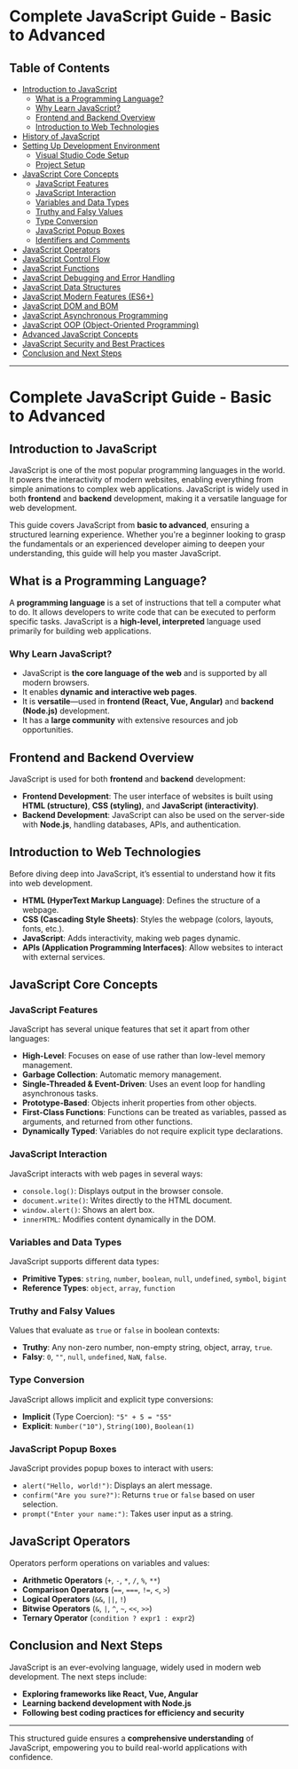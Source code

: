 # Complete JavaScript Guide - Basic to Advanced

## Table of Contents

- [Introduction to JavaScript](#introduction-to-javascript)
  - [What is a Programming Language?](#what-is-a-programming-language)
  - [Why Learn JavaScript?](#why-learn-javascript)
  - [Frontend and Backend Overview](#frontend-and-backend-overview)
  - [Introduction to Web Technologies](#introduction-to-web-technologies)
- [History of JavaScript](#history-of-javascript)
- [Setting Up Development Environment](#setting-up-development-environment)
  - [Visual Studio Code Setup](#visual-studio-code-setup)
  - [Project Setup](#project-setup)
- [JavaScript Core Concepts](#javascript-core-concepts)
  - [JavaScript Features](#javascript-features)
  - [JavaScript Interaction](#javascript-interaction)
  - [Variables and Data Types](#variables-and-data-types)
  - [Truthy and Falsy Values](#truthy-and-falsy-values)
  - [Type Conversion](#type-conversion)
  - [JavaScript Popup Boxes](#javascript-popup-boxes)
  - [Identifiers and Comments](#identifiers-and-comments)
- [JavaScript Operators](#javascript-operators)
- [JavaScript Control Flow](#javascript-control-flow)
- [JavaScript Functions](#javascript-functions)
- [JavaScript Debugging and Error Handling](#javascript-debugging-and-error-handling)
- [JavaScript Data Structures](#javascript-data-structures)
- [JavaScript Modern Features (ES6+)](#javascript-modern-features-es6)
- [JavaScript DOM and BOM](#javascript-dom-and-bom)
- [JavaScript Asynchronous Programming](#javascript-asynchronous-programming)
- [JavaScript OOP (Object-Oriented Programming)](#javascript-oop-object-oriented-programming)
- [Advanced JavaScript Concepts](#advanced-javascript-concepts)
- [JavaScript Security and Best Practices](#javascript-security-and-best-practices)
- [Conclusion and Next Steps](#conclusion-and-next-steps)

---

# Complete JavaScript Guide - Basic to Advanced

## Introduction to JavaScript

JavaScript is one of the most popular programming languages in the world. It powers the interactivity of modern websites, enabling everything from simple animations to complex web applications. JavaScript is widely used in both **frontend** and **backend** development, making it a versatile language for web development.

This guide covers JavaScript from **basic to advanced**, ensuring a structured learning experience. Whether you're a beginner looking to grasp the fundamentals or an experienced developer aiming to deepen your understanding, this guide will help you master JavaScript.

## What is a Programming Language?

A **programming language** is a set of instructions that tell a computer what to do. It allows developers to write code that can be executed to perform specific tasks. JavaScript is a **high-level, interpreted** language used primarily for building web applications.

### Why Learn JavaScript?

- JavaScript is **the core language of the web** and is supported by all modern browsers.
- It enables **dynamic and interactive web pages**.
- It is **versatile**—used in **frontend (React, Vue, Angular)** and **backend (Node.js)** development.
- It has a **large community** with extensive resources and job opportunities.

## Frontend and Backend Overview

JavaScript is used for both **frontend** and **backend** development:

- **Frontend Development**: The user interface of websites is built using **HTML (structure)**, **CSS (styling)**, and **JavaScript (interactivity)**.
- **Backend Development**: JavaScript can also be used on the server-side with **Node.js**, handling databases, APIs, and authentication.

## Introduction to Web Technologies

Before diving deep into JavaScript, it’s essential to understand how it fits into web development.

- **HTML (HyperText Markup Language)**: Defines the structure of a webpage.
- **CSS (Cascading Style Sheets)**: Styles the webpage (colors, layouts, fonts, etc.).
- **JavaScript**: Adds interactivity, making web pages dynamic.
- **APIs (Application Programming Interfaces)**: Allow websites to interact with external services.

## JavaScript Core Concepts

### JavaScript Features

JavaScript has several unique features that set it apart from other languages:

- **High-Level**: Focuses on ease of use rather than low-level memory management.
- **Garbage Collection**: Automatic memory management.
- **Single-Threaded & Event-Driven**: Uses an event loop for handling asynchronous tasks.
- **Prototype-Based**: Objects inherit properties from other objects.
- **First-Class Functions**: Functions can be treated as variables, passed as arguments, and returned from other functions.
- **Dynamically Typed**: Variables do not require explicit type declarations.

### JavaScript Interaction

JavaScript interacts with web pages in several ways:

- `console.log()`: Displays output in the browser console.
- `document.write()`: Writes directly to the HTML document.
- `window.alert()`: Shows an alert box.
- `innerHTML`: Modifies content dynamically in the DOM.

### Variables and Data Types

JavaScript supports different data types:

- **Primitive Types**: `string`, `number`, `boolean`, `null`, `undefined`, `symbol`, `bigint`
- **Reference Types**: `object`, `array`, `function`

### Truthy and Falsy Values

Values that evaluate as `true` or `false` in boolean contexts:

- **Truthy**: Any non-zero number, non-empty string, object, array, `true`.
- **Falsy**: `0`, `""`, `null`, `undefined`, `NaN`, `false`.

### Type Conversion

JavaScript allows implicit and explicit type conversions:

- **Implicit** (Type Coercion): `"5" + 5 = "55"`
- **Explicit**: `Number("10")`, `String(100)`, `Boolean(1)`

### JavaScript Popup Boxes

JavaScript provides popup boxes to interact with users:

- `alert("Hello, world!")`: Displays an alert message.
- `confirm("Are you sure?")`: Returns `true` or `false` based on user selection.
- `prompt("Enter your name:")`: Takes user input as a string.

## JavaScript Operators

Operators perform operations on variables and values:

- **Arithmetic Operators** (`+`, `-`, `*`, `/`, `%`, `**`)
- **Comparison Operators** (`==`, `===`, `!=`, `<`, `>`)
- **Logical Operators** (`&&`, `||`, `!`)
- **Bitwise Operators** (`&`, `|`, `^`, `~`, `<<`, `>>`)
- **Ternary Operator** (`condition ? expr1 : expr2`)

## Conclusion and Next Steps

JavaScript is an ever-evolving language, widely used in modern web development. The next steps include:

- **Exploring frameworks like React, Vue, Angular**
- **Learning backend development with Node.js**
- **Following best coding practices for efficiency and security**

---

This structured guide ensures a **comprehensive understanding** of JavaScript, empowering you to build real-world applications with confidence.

